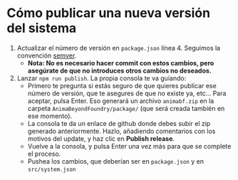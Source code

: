 # Cómo publicar una nueva versión del sistema

1. Actualizar el número de versión en `package.json` línea 4. Seguimos la convención [semver](https://semver.org/lang/es/).
   - **Nota: No es necesario hacer commit con estos cambios, pero asegúrate de que no introduces otros cambios no deseados.**
2. Lanzar `npm run publish`. La propia consola te va guiando:
   - Primero te pregunta si estás seguro de que quieres publicar ese número de versión, que te asegures de que no existe ya, etc... Para aceptar, pulsa Enter. Eso generará un archivo `animabf.zip` en la carpeta `AnimaBeyondFoundry/package/` (que será creada también en ese momento).
   - La consola te da un enlace de github donde debes subir el zip generado anteriormente. Hazlo, añadiendo comentarios con los motivos del update, y haz clic en **Publish release**.
   - Vuelve a la consola, y pulsa Enter una vez más para que se complete el proceso.
   - Pushea los cambios, que deberían ser en `package.json` y en `src/system.json`
